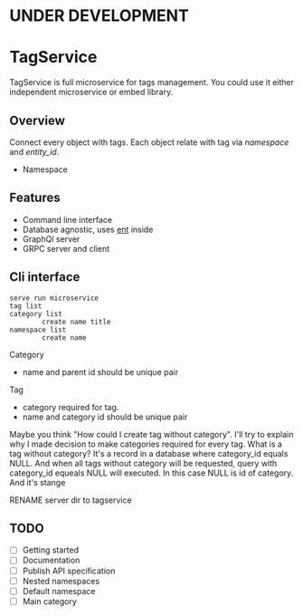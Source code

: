 # UNDER DEVELOPMENT

# TagService
TagService is full microservice for tags management. 
You could use it either independent microservice or embed library.

## Overview
Connect every object with tags. Each object relate with tag via _namespace_ and _entity_id_.
- Namespace 

## Features
- Command line interface
- Database agnostic, uses [ent](https://entgo.io/) inside
- GraphQl server
- GRPC server and client

## Cli interface
```
serve run microservice
tag list
category list
        create name title
namespace list
        create name
```

Category 
 - name and parent id should be unique pair

Tag
 - category required for tag. 
 - name and category id should be unique pair

Maybe you think "How could I create tag without category". 
I'll try to explain why I made decision to make categories required for every tag.
What is a tag without category? It's a record in a database where category_id equals NULL.
And when all tags without category will be requested, query with category_id equeals NULL will executed. In this case NULL is id of category. And it's stange

RENAME server dir to tagservice

## TODO
- [ ] Getting started
- [ ] Documentation
- [ ] Publish API specification
- [ ] Nested namespaces
- [ ] Default namespace 
- [ ] Main category

